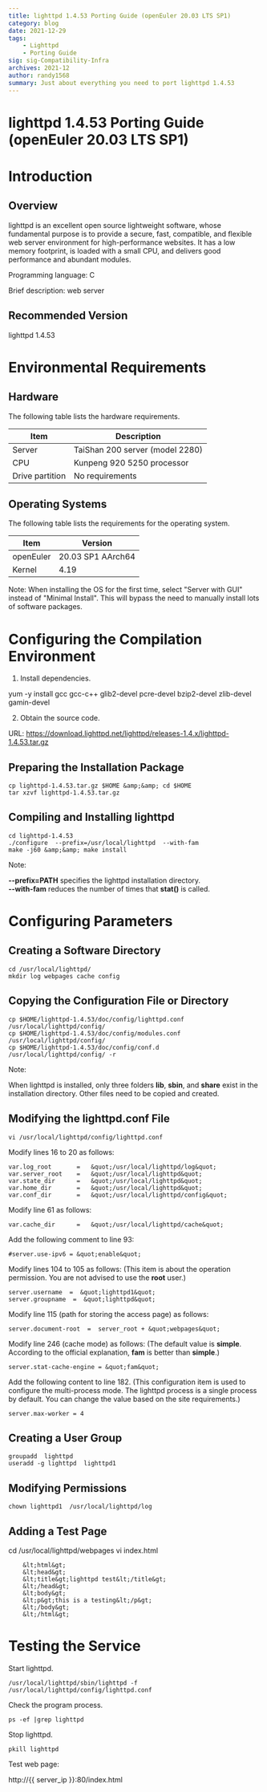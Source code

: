 ```yaml
---
title: lighttpd 1.4.53 Porting Guide (openEuler 20.03 LTS SP1)
category: blog 
date: 2021-12-29
tags: 
    - Lighttpd
    - Porting Guide
sig: sig-Compatibility-Infra
archives: 2021-12
author: randy1568
summary: Just about everything you need to port lighttpd 1.4.53
---
```


# lighttpd 1.4.53 Porting Guide (openEuler 20.03 LTS SP1)

# Introduction  

## Overview

lighttpd is an excellent open source lightweight software, whose fundamental purpose is to provide a secure, fast, compatible, and flexible web server environment for high-performance websites. It has a low memory footprint, is loaded with a small CPU, and delivers good performance and abundant modules.

Programming language: C

Brief description: web server

## Recommended Version

lighttpd 1.4.53

# Environmental Requirements  

## Hardware

The following table lists the hardware requirements.

|Item|Description|
|-----|-----|
|Server|TaiShan 200 server (model 2280)|
|CPU|Kunpeng 920 5250 processor|
|Drive partition|No requirements|

## Operating Systems

The following table lists the requirements for the operating system.

Item| Version
----- | -----
openEuler | 20.03 SP1 AArch64
Kernel | 4.19

Note:
When installing the OS for the first time, select "Server with GUI" instead of "Minimal Install". This will bypass the need to manually install lots of software packages.

# Configuring the Compilation Environment

1. Install dependencies.

 yum -y install gcc gcc-c++ glib2-devel pcre-devel bzip2-devel zlib-devel gamin-devel

2. Obtain the source code.

 URL: https://download.lighttpd.net/lighttpd/releases-1.4.x/lighttpd-1.4.53.tar.gz

## Preparing the Installation Package

```
cp lighttpd-1.4.53.tar.gz $HOME &amp;&amp; cd $HOME
tar xzvf lighttpd-1.4.53.tar.gz
```

## Compiling and Installing lighttpd

```
cd lighttpd-1.4.53
./configure  --prefix=/usr/local/lighttpd  --with-fam
make -j60 &amp;&amp; make install
```

Note:

 **--prefix=PATH** specifies the lighttpd installation directory.  
 **--with-fam** reduces the number of times that **stat()** is called.


# Configuring Parameters

## Creating a Software Directory

```
cd /usr/local/lighttpd/
mkdir log webpages cache config
```

## Copying the Configuration File or Directory

```
cp $HOME/lighttpd-1.4.53/doc/config/lighttpd.conf  /usr/local/lighttpd/config/
cp $HOME/lighttpd-1.4.53/doc/config/modules.conf   /usr/local/lighttpd/config/
cp $HOME/lighttpd-1.4.53/doc/config/conf.d         /usr/local/lighttpd/config/ -r
```

Note:

 When lighttpd is installed, only three folders **lib**, **sbin**, and **share** exist in the installation directory. Other files need to be copied and created.

## Modifying the lighttpd.conf File

```
vi /usr/local/lighttpd/config/lighttpd.conf

```

Modify lines 16 to 20 as follows:

```
var.log_root       =   &quot;/usr/local/lighttpd/log&quot;
var.server_root    =   &quot;/usr/local/lighttpd&quot;
var.state_dir      =   &quot;/usr/local/lighttpd&quot;
var.home_dir       =   &quot;/usr/local/lighttpd&quot;
var.conf_dir       =   &quot;/usr/local/lighttpd/config&quot;
```

Modify line 61 as follows:

```
var.cache_dir      =   &quot;/usr/local/lighttpd/cache&quot;
```

Add the following comment to line 93:

```
#server.use-ipv6 = &quot;enable&quot;
```

Modify lines 104 to 105 as follows: (This item is about the operation permission. You are not advised to use the **root** user.)

```
server.username  =  &quot;lighttpd1&quot;
server.groupname  =  &quot;lighttpd&quot;
```

Modify line 115 (path for storing the access page) as follows:

```
server.document-root  =  server_root + &quot;webpages&quot;
```

Modify line 246 (cache mode) as follows: (The default value is **simple**. According to the official explanation, **fam** is better than **simple**.)

```
server.stat-cache-engine = &quot;fam&quot;
```

Add the following content to line 182. (This configuration item is used to configure the multi-process mode. The lighttpd process is a single process by default. You can change the value based on the site requirements.)

```
server.max-worker = 4
```

## Creating a User Group

```
groupadd  lighttpd
useradd -g lighttpd  lighttpd1
```

## Modifying Permissions

```
chown lighttpd1  /usr/local/lighttpd/log
```

## Adding a Test Page

 cd /usr/local/lighttpd/webpages
 vi index.html 

```
	&lt;html&gt;
	&lt;head&gt;
	&lt;title&gt;lighttpd test&lt;/title&gt;
	&lt;/head&gt;
	&lt;body&gt;
	&lt;p&gt;this is a testing&lt;/p&gt;
	&lt;/body&gt;
	&lt;/html&gt;
```

# Testing the Service

Start lighttpd.

```
/usr/local/lighttpd/sbin/lighttpd -f /usr/local/lighttpd/config/lighttpd.conf
```

Check the program process.


```
ps -ef |grep lighttpd
```

Stop lighttpd.

```
pkill lighttpd
```

Test web page:

 http://{{ server_ip }}:80/index.html
